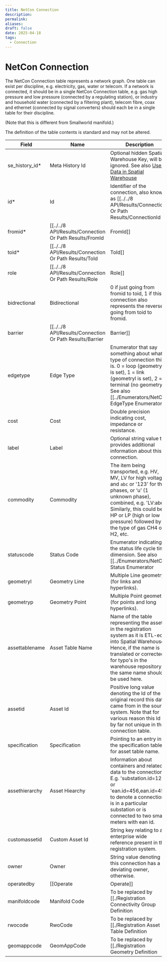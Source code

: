 ```yaml
---
title: NetCon Connection
description: 
permalink: 
aliases: 
draft: false
date: 2025-04-18
tags:
  - Connection
---
```

# NetCon Connection

The NetCon Connection table represents a network graph. One table can exist per discipline, e.g. electricity, gas, water or telecom. If a network is connected, it should be in a single NetCon Connection table, e.g. gas high pressure and low pressure (connected by a regulating station), or industry and household water (connected by a filtering plant), telecom fibre, coax and ethernet (connected by signal converters) should each be in a single table for their discipline.

(Note that this is different from Smallworld manifold.)

The definition of the table contents is standard and may not be altered.

| Field          | Name             | Description                                                                                                                                                                                                                                              |
| -------------- | ---------------- | -------------------------------------------------------------------------------------------------------------------------------------------------------------------------------------------------------------------------------------------------------- |
| se_history_id* | Meta History Id  | Optional hidden Spatial Warehouse Key, will be ignored. See also [User Data in Spatial Warehouse](https://documentation.spatial-eye.com/swh/2021_2/en/143117a0-d822-42f1-ae69-a484a2db0efa.htm)                                                          |
| id*            | Id               | Identifier of the connection, also known as [[../../8 API/Results/Connection Or Path Results/ConnectionId|ConnectionId]]. Often the Spatial Warehouse key is used, which external name is `Meta History Root Id`; the internal name is `se_history_rootid`.                                                          |
| fromid*        | [[../../8 API/Results/Connection Or Path Results/FromId|FromId]]       | Node Id where connection starts from.                                                                                                                                                                                                                    |
| toid*          | [[../../8 API/Results/Connection Or Path Results/ToId|ToId]]         | Node Id where connection goes to.                                                                                                                                                                                                                        |
| role           | [[../../8 API/Results/Connection Or Path Results/Role|Role]]         | Enumerator denoting rol of connection in network. See also [[../Enumerators/NetCon Role Enumerator|NetCon Role Enumerator]].                                                                                                                                                                       |
| bidrectional   | Bidirectional    | 0 if just going from fromid to toid, 1 if this connection also represents the reverse going from toid to fromid.                                                                                                                                         |
| barrier        | [[../../8 API/Results/Connection Or Path Results/Barrier|Barrier]]      | Enumerator. 0 if not a barrier; 1 if barring and the commodity is not transported; -1 if it can be barring but the commodity is let through, i.e. conducting. See also [[../Enumerators/NetCon Barrier Enumerator|NetCon Barrier Enumerator]]. Other values reserved for the future.                  |
| edgetype       | Edge Type        | Enumerator that say something about what type of connection this is. 0 = loop (geometryp is set), 1 = link (geometryl is set), 2 = terminal (no geometry). See also [[../Enumerators/NetCon EdgeType Enumerator|NetCon EdgeType Enumerator]].                                                          |
| cost           | Cost             | Double precision indicating cost, impedance or resistance.                                                                                                                                                                                               |
| label          | Label            | Optional string value that provides additional information about this connection.                                                                                                                                                                        |
| commodity      | Commodity        | The item being transported, e.g. HV, MV, LV for high voltage, and `abc` or '123' for the phases, or ‘u’ (1 unknown phase), combined, e.g. 'LV:abc'. Similarly, this could be HP or LP (high or low pressure) followed by the type of gas CH4 or H2, etc. |
| statuscode     | Status Code      | Enumerator indicating the status life cycle time dimension. See also [[../Enumerators/NetCon Status Enumerator|NetCon Status Enumerator]].                                                                                                                                                           |
| geometryl      | Geometry Line    | Multiple Line geometry (for links and hyperlinks).                                                                                                                                                                                                       |
| geometryp      | Geometry Point   | Multiple Point geometry (for points and long hyperlinks).                                                                                                                                                                                                |
| assettablename | Asset Table Name | Name of the table representing the assets in the registration system as it is ETL-ed into Spatial Warehouse. Hence, if the name is translated or corrected for typo's in the warehouse repository, the same name should be used here.                    |
| assetid        | Asset Id         | Positive long value denoting the Id of the original record this data came from in the source system. Note that for various reason this Id is by far not unique in the connection table.                                                                  |
| specification  | Specification    | Pointing to an entry in the specification table for asset table name.                                                                                                                                                                                    |
| assethierarchy | Asset Hiearchy   | Information about containers and related data to the connection. E.g. 'substation.id=123' or 'ean.id=456,ean.id=457' to denote a connection is in a particular substation or is connected to two smart meters with ean id.                               |
| customassetid  | Custom Asset Id  | String key relating to an enterprise wide reference present in the registration system.                                                                                                                                                                  |
| owner          | Owner            | String value denoting if this connection has a deviating owner, <null> otherwise.                                                                                                                                                                        |
| operatedby     | [[Operate|Operate]]      | String value denoting if this connection is not operated by default party, but by a deviating party, <null> otherwise.                                                                                                                                   |
| manifoldcode   | Manifold Code    | To be replaced by [[./Registration Connectivity Group Definition|Registration Connectivity Group Definition]]. Enumerator referring back to the source system, see [Manifold](NetCon%2520Connection.md##manifold-definition).                                                                                                  |
| rwocode        | RwoCode          | To be replaced by [[./Registration Asset Table Definition|Registration Asset Table Definition]]. Enumerator referring back to the source system, see [Real-world Object](NetCon%2520Connection.md##rwo-definition). To be replaced by the Id of the Asset Table Definition of the registration system.                  |
| geomappcode    | GeomAppCode      | To be replaced by [[./Registration Geometry Definition|Registration Geometry Definition]]. Enumerator referring back to the source system, see [Geom App Code](NetCon%2520Connection.md##geom-attribute-definition).                                                                                                 |

